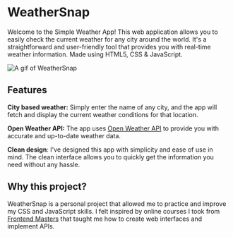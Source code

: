 # **WeatherSnap**
Welcome to the Simple Weather App! This web application allows you to easily check the current weather for any city around the world. It's a straightforward and user-friendly tool that provides you with real-time weather information. Made using HTML5, CSS & JavaScript.

![A gif of WeatherSnap](https://media.giphy.com/media/v1.Y2lkPTc5MGI3NjExajQ2a2syejI2MW91YzB5MDEyc2owMjBjdGtyMmt4MGVtamt1ZXdwNCZlcD12MV9pbnRlcm5hbF9naWZfYnlfaWQmY3Q9Zw/vdV1DkxZJSlPY2ZZ36/giphy.gif)


## Features
**City based weather:** Simply enter the name of any city, and the app will fetch and display the current weather conditions for that location.

**Open Weather API:** The app uses [Open Weather API](https://openweathermap.org/api) to provide you with accurate and up-to-date weather data.

**Clean design**: I've designed this app with simplicity and ease of use in mind. The clean interface allows you to quickly get the information you need without any hassle.

## Why this project?
WeatherSnap is a personal project that allowed me to practice and improve my CSS and JavaScript skills. I felt inspired by online courses I took from [Frontend Masters](https://frontendmasters.com/) that taught me how to create web interfaces and implement APIs.
